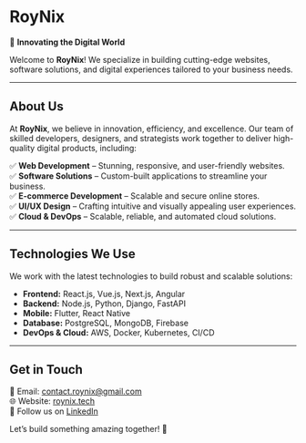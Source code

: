 # RoyNix

🚀 **Innovating the Digital World**

Welcome to **RoyNix**! We specialize in building cutting-edge websites, software solutions, and digital experiences tailored to your business needs.

---

## About Us

At **RoyNix**, we believe in innovation, efficiency, and excellence. Our team of skilled developers, designers, and strategists work together to deliver high-quality digital products, including:

✅ **Web Development** – Stunning, responsive, and user-friendly websites.  
✅ **Software Solutions** – Custom-built applications to streamline your business.  
✅ **E-commerce Development** – Scalable and secure online stores.  
✅ **UI/UX Design** – Crafting intuitive and visually appealing user experiences.  
✅ **Cloud & DevOps** – Scalable, reliable, and automated cloud solutions.  

---

## Technologies We Use

We work with the latest technologies to build robust and scalable solutions:

- **Frontend:** React.js, Vue.js, Next.js, Angular  
- **Backend:** Node.js, Python, Django, FastAPI  
- **Mobile:** Flutter, React Native  
- **Database:** PostgreSQL, MongoDB, Firebase  
- **DevOps & Cloud:** AWS, Docker, Kubernetes, CI/CD  

---

## Get in Touch

📧 Email: [contact.roynix@gmail.com](mailto:contact.roynix@gmail.com)  
🌐 Website: [roynix.tech](https://roynix.tech/)  
📌 Follow us on [LinkedIn](https://linkedin.com/company/roynix)  

Let’s build something amazing together! 🚀
